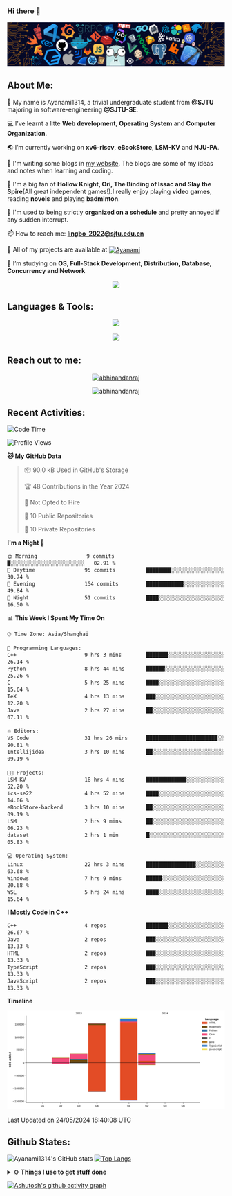 ### Hi there 👋

![image](https://github.com/Ayanami1314/Ayanami1314/blob/master/assets/Programming.png)

## **About Me:**

🔭 My name is Ayanami1314, a trivial undergraduate student from **@SJTU** majoring in software-engineering **@SJTU-SE**.

💻 I’ve learnt a litte **Web development**, **Operating System** and **Computer Organization**.

🌏 I’m currently working on **xv6-riscv**, **eBookStore**, **LSM-KV** and **NJU-PA**.

📒 I'm writing some blogs in <a href="https://ayanami1314.github.io/">my website</a>. The blogs are some of my ideas and notes when learning and coding.

📜 I'm a big fan of **Hollow Knight, Ori, The Binding of Issac and Slay the Spire**(All great independent games!).I really enjoy playing **video games**, reading **novels** and playing **badminton**.

🤖 I'm used to being strictly **organized on a schedule** and pretty annoyed if any sudden interrupt.

📫 How to reach me: **lingbo_2022@sjtu.edu.cn**

💬 All of my projects are available at <a href="https://github.com/Ayanami1314" target="blank"><img align="center" src="https://raw.githubusercontent.com/rahuldkjain/github-profile-readme-generator/master/src/images/icons/Social/github.svg" alt="Ayanami" height="30" width="40" /></a>

🌱 I’m studying on **OS, Full-Stack Development, Distribution, Database, Concurrency and Network**

<p align="center">
   <img align="center" src="https://github-readme-streak-stats.herokuapp.com/?user=Ayanami1314&theme=radical&hide_border=true"/>
</p>

## **Languages & Tools:**

<p align="center">
  <a href="https://skillicons.dev">
    <img src="https://skillicons.dev/icons?i=c,cpp,html,css,ts,react,java,python,spring" />
  </a>
</p>
<p align="center">
  <a href="https://skillicons.dev">
    <img src="https://skillicons.dev/icons?i=linux,docker,vim,vscode,git,mongodb,mysql" />
  </a>
</p>

## **Reach out to me:** ️

<p align="center">
<a href="https://Ayanami1314.github.io" target="_blank"><img align="center" src="https://img.shields.io/badge/Website-3b5998?style=flat-square&logo=google-chrome&logoColor=white" alt="abhinandanraj" /></a>
<p align="center"> <img src="https://komarev.com/ghpvc/?username=Ayanami1314&label=Visitors&color=0088cc&style=flat-square" alt="abhinandanraj" /> </p>

## **Recent Activities:**

<!--START_SECTION:waka-->
![Code Time](http://img.shields.io/badge/Code%20Time-668%20hrs%2018%20mins-blue)

![Profile Views](http://img.shields.io/badge/Profile%20Views-1-blue)

**🐱 My GitHub Data** 

> 📦 90.0 kB Used in GitHub's Storage 
 > 
> 🏆 48 Contributions in the Year 2024
 > 
> 🚫 Not Opted to Hire
 > 
> 📜 10 Public Repositories 
 > 
> 🔑 10 Private Repositories 
 > 
**I'm a Night 🦉** 

```text
🌞 Morning                9 commits           █░░░░░░░░░░░░░░░░░░░░░░░░   02.91 % 
🌆 Daytime                95 commits          ████████░░░░░░░░░░░░░░░░░   30.74 % 
🌃 Evening                154 commits         ████████████░░░░░░░░░░░░░   49.84 % 
🌙 Night                  51 commits          ████░░░░░░░░░░░░░░░░░░░░░   16.50 % 
```


📊 **This Week I Spent My Time On** 

```text
🕑︎ Time Zone: Asia/Shanghai

💬 Programming Languages: 
C++                      9 hrs 3 mins        ███████░░░░░░░░░░░░░░░░░░   26.14 % 
Python                   8 hrs 44 mins       ██████░░░░░░░░░░░░░░░░░░░   25.26 % 
C                        5 hrs 25 mins       ████░░░░░░░░░░░░░░░░░░░░░   15.64 % 
TeX                      4 hrs 13 mins       ███░░░░░░░░░░░░░░░░░░░░░░   12.20 % 
Java                     2 hrs 27 mins       ██░░░░░░░░░░░░░░░░░░░░░░░   07.11 % 

🔥 Editors: 
VS Code                  31 hrs 26 mins      ███████████████████████░░   90.81 % 
Intellijidea             3 hrs 10 mins       ██░░░░░░░░░░░░░░░░░░░░░░░   09.19 % 

🐱‍💻 Projects: 
LSM-KV                   18 hrs 4 mins       █████████████░░░░░░░░░░░░   52.20 % 
ics-se22                 4 hrs 52 mins       ████░░░░░░░░░░░░░░░░░░░░░   14.06 % 
eBookStore-backend       3 hrs 10 mins       ██░░░░░░░░░░░░░░░░░░░░░░░   09.19 % 
LSM                      2 hrs 9 mins        ██░░░░░░░░░░░░░░░░░░░░░░░   06.23 % 
dataset                  2 hrs 1 min         █░░░░░░░░░░░░░░░░░░░░░░░░   05.83 % 

💻 Operating System: 
Linux                    22 hrs 3 mins       ████████████████░░░░░░░░░   63.68 % 
Windows                  7 hrs 9 mins        █████░░░░░░░░░░░░░░░░░░░░   20.68 % 
WSL                      5 hrs 24 mins       ████░░░░░░░░░░░░░░░░░░░░░   15.64 % 
```

**I Mostly Code in C++** 

```text
C++                      4 repos             ███████░░░░░░░░░░░░░░░░░░   26.67 % 
Java                     2 repos             ███░░░░░░░░░░░░░░░░░░░░░░   13.33 % 
HTML                     2 repos             ███░░░░░░░░░░░░░░░░░░░░░░   13.33 % 
TypeScript               2 repos             ███░░░░░░░░░░░░░░░░░░░░░░   13.33 % 
JavaScript               2 repos             ███░░░░░░░░░░░░░░░░░░░░░░   13.33 % 
```



**Timeline**

![Lines of Code chart](https://raw.githubusercontent.com/Ayanami1314/Ayanami1314/master/assets/bar_graph.png)


 Last Updated on 24/05/2024 18:40:08 UTC
<!--END_SECTION:waka-->

## **Github States:**

![Ayanami1314's GitHub stats](https://github-readme-stats.vercel.app/api?username=Ayanami1314&show_icons=true&bg_color=00000000)
[![Top Langs](https://github-readme-stats.vercel.app/api/top-langs/?username=Ayanami1314&layout=donut)](https://github.com/anuraghazra/github-readme-stats)

<details>
  <summary>⚙️ <b> Things I use to get stuff done</b></summary>
  	<ul>
  	   <li><b>OS:</b> Windows 11 / Ubuntu 22.04(wsl2) / Ubuntu 22.04 </li>
	     <li><b>Laptop:OMEN by HP Laptop</b> </li>
  	   <li><b>Browser: </b> Google Browser</li>
	     <li><b>Code Editor:</b> VSCode / IntelliJ / Pycharm </li>
	     <li><b>To Stay Updated:</b> April 16th 2024</li>
	    <br />
	</ul>
</details>

[![Ashutosh's github activity graph](https://github-readme-activity-graph.vercel.app/graph?username=Ayanami1314&theme=react-dark)](https://github.com/ashutosh00710/github-readme-activity-graph)
